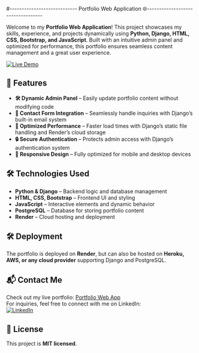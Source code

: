 #---------------------------- Portfolio Web Application 🌐----------------------------------

Welcome to my **Portfolio Web Application**! This project showcases my skills, experience, and projects dynamically using **Python, Django, HTML, CSS, Bootstrap, and JavaScript**. Built with an intuitive admin panel and optimized for performance, this portfolio ensures seamless content management and a great user experience.

[![Live Demo](https://img.shields.io/badge/Live%20Demo-Portfolio-%2300B4B6?style=flat)](https://portfolio-suraj.onrender.com/)

## 🌟 Features

- **🛠 Dynamic Admin Panel** – Easily update portfolio content without modifying code
- **📧 Contact Form Integration** – Seamlessly handle inquiries with Django’s built-in email system
- **🚀 Optimized Performance** – Faster load times with Django’s static file handling and Render’s cloud storage
- **🔒 Secure Authentication** – Protects admin access with Django’s authentication system
- **📱 Responsive Design** – Fully optimized for mobile and desktop devices

## 🛠️ Technologies Used

- **Python & Django** – Backend logic and database management
- **HTML, CSS, Bootstrap** – Frontend UI and styling
- **JavaScript** – Interactive elements and dynamic behavior
- **PostgreSQL** – Database for storing portfolio content
- **Render** – Cloud hosting and deployment

## 🛠 Deployment
The portfolio is deployed on **Render**, but can also be hosted on **Heroku, AWS, or any cloud provider** supporting Django and PostgreSQL.

## 📬 Contact Me
Check out my live portfolio: [Portfolio Web App](https://portfolio-suraj.onrender.com/)  
For inquiries, feel free to connect with me on LinkedIn:  
[![LinkedIn](https://img.shields.io/badge/LinkedIn-0077B5?style=for-the-badge&logo=linkedin&logoColor=white)](https://www.linkedin.com/in/suraj-badre/)

## 📝 License
This project is **MIT licensed**.


